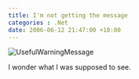 ```yaml
---
title: I'm not getting the message
categories : .Net
date: 2006-06-12 21:47:00 +10:00
---
```


![UsefulWarningMessage][0]

 I wonder what I was supposed to see. 

[0]: /blogfiles/WindowsLiveWriter/Imnotgettingthemessage_12905/UsefulWarningMessage_3.jpg
